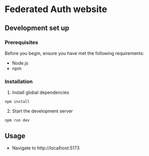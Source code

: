 # Federated Auth website

## Development set up

### Prerequisites

Before you begin, ensure you have met the following requirements:

- Node.js
- npm

### Installation

1. Install global dependencies

```
npm install
```

2. Start the development server

```
npm run dev
```

## Usage

- Navigate to http://localhost:5173<br>
